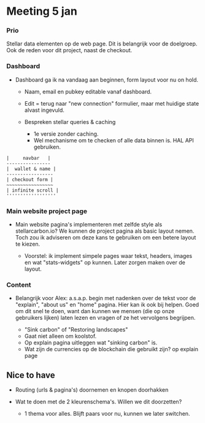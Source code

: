 # Meeting 5 jan

### Prio

Stellar data elementen op de web page. Dit is belangrijk voor de doelgroep. Ook de reden voor dit project, naast de checkout.

### Dashboard

- Dashboard ga ik na vandaag aan beginnen, form layout voor nu on hold.

  - Naam, email en pubkey editable vanaf dashboard.
  - Edit = terug naar "new connection" formulier, maar met huidige state alvast ingevuld.

  - Bespreken stellar queries & caching
    - 1e versie zonder caching.
    - Wel mechanisme om te checken of alle data binnen is. HAL API gebruiken.

```
|     navbar   |
----------------
|  wallet & name |
-----------------
| checkout form |
~~~~~~~~~~~~~~~~~
| infinite scroll |
''''''''''''''''''
```

### Main website project page

- Main website pagina's implementeren met zelfde style als stellarcarbon.io? We kunnen de project pagina als basic layout nemen. Toch zou ik adviseren om deze kans te gebruiken om een betere layout te kiezen.

  - Voorstel: ik implement simpele pages waar tekst, headers, images en wat "stats-widgets" op kunnen. Later zorgen maken over de layout.

### Content

- Belangrijk voor Alex: a.s.a.p. begin met nadenken over de tekst voor de "explain", "about us" en "home" pagina. Hier kan ik ook bij helpen. Goed om dit snel te doen, want dan kunnen we mensen (die op onze gebruikers lijken) laten lezen en vragen of ze het vervolgens begrijpen.

  - "Sink carbon" of "Restoring landscapes"
  - Gaat niet alleen om koolstof.
  - Op explain pagina uitleggen wat "sinking carbon" is.
  - Wat zijn de currencies op de blockchain die gebruikt zijn? op explain page

## Nice to have

- Routing (urls & pagina's) doornemen en knopen doorhakken

- Wat te doen met de 2 kleurenschema's. Willen we dit doorzetten?
  - 1 thema voor alles. Blijft paars voor nu, kunnen we later switchen.
